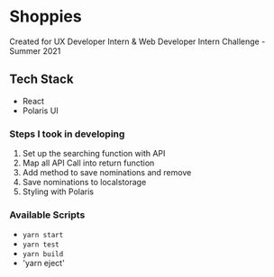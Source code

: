 # Shoppies 

Created for UX Developer Intern & Web Developer Intern Challenge - Summer 2021

## Tech Stack

- React
- Polaris UI

### Steps I took in developing

1. Set up the searching function with API
2. Map all API Call into return function
3. Add method to save nominations and remove
4. Save nominations to localstorage
5. Styling with Polaris

### Available Scripts
- `yarn start`
- `yarn test`
- `yarn build`
- 'yarn eject'

